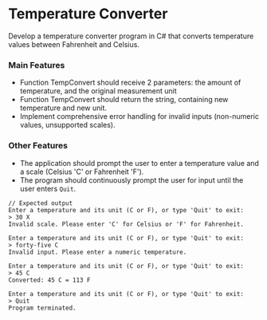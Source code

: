 # Temperature Converter

Develop a temperature converter program in C# that converts temperature values between Fahrenheit and Celsius.


### Main Features 

- Function TempConvert should receive 2 parameters: the amount of temperature, and the original measurement unit
- Function TempConvert should return the string, containing new temperature and new unit.
- Implement comprehensive error handling for invalid inputs (non-numeric values, unsupported scales).

### Other Features 

- The application should prompt the user to enter a temperature value and a scale (Celsius 'C' or Fahrenheit 'F').
- The program should continuously prompt the user for input until the user enters `Quit`.

```
// Expected output
Enter a temperature and its unit (C or F), or type 'Quit' to exit:
> 30 X
Invalid scale. Please enter 'C' for Celsius or 'F' for Fahrenheit.

Enter a temperature and its unit (C or F), or type 'Quit' to exit:
> forty-five C
Invalid input. Please enter a numeric temperature.

Enter a temperature and its unit (C or F), or type 'Quit' to exit:
> 45 C
Converted: 45 C = 113 F

Enter a temperature and its unit (C or F), or type 'Quit' to exit:
> Quit
Program terminated.

```
